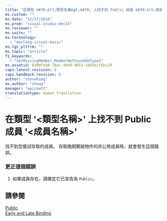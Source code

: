```yaml
---
title: "在類型 &#39;&lt;類型名稱&gt;&#39; 上找不到 Public 成員 &#39;&lt;成員名稱&gt;&#39; | Microsoft Docs"
ms.custom: ""
ms.date: "11/17/2016"
ms.prod: "visual-studio-dev14"
ms.reviewer: ""
ms.suite: ""
ms.technology: 
  - "devlang-visual-basic"
ms.tgt_pltfrm: ""
ms.topic: "article"
f1_keywords: 
  - "vbrMissingMember_MemberNotFoundOnType2"
ms.assetid: 6300feb8-78ac-4dd0-9653-1d03e1f5bc20
caps.latest.revision: 8
caps.handback.revision: 8
author: "stevehoag"
ms.author: "shoag"
manager: "wpickett"
translationtype: Human Translation
---
```

# 在類型 &#39;&lt;類型名稱&gt;&#39; 上找不到 Public 成員 &#39;&lt;成員名稱&gt;&#39;
找不到您嘗試存取的成員。 存取晚期繫結物件的非公用成員時，就會發生這個錯誤。  
  
### 更正這個錯誤  
  
1.  如果成員存在，請確定它已宣告為 `Public`。  
  
## 請參閱  
 [Public](../../visual-basic/language-reference/modifiers/public.md)   
 [Early and Late Binding](../../visual-basic/programming-guide/language-features/early-late-binding/early-and-late-binding.md)